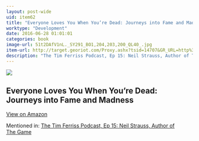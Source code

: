 ```yaml
---
layout: post-wide
uid: item62
title: "Everyone Loves You When You’re Dead: Journeys into Fame and Madness"
worktype: "Development"
date: 2016-06-28 01:01:01
categories: book
image-url: 51t2DAfV1nL._SY291_BO1,204,203,200_QL40_.jpg
item-url: http://target.georiot.com/Proxy.ashx?tsid=14707&GR_URL=http%3A%2F%2Fwww.amazon.com%2FEveryone-Loves-When-Youre-Dead%2Fdp%2F0061543675%2F
description: "The Tim Ferriss Podcast, Ep 15: Neil Strauss, Author of The Game"
---
```

<a href="http://target.georiot.com/Proxy.ashx?tsid=14707&GR_URL=http%3A%2F%2Fwww.amazon.com%2FEveryone-Loves-When-Youre-Dead%2Fdp%2F0061543675%2F" target="blank"><img src="../../../../img/thumbs/51t2DAfV1nL._SY291_BO1,204,203,200_QL40_.jpg" class="prod-img"></a>
<h2>Everyone Loves You When You’re Dead: Journeys into Fame and Madness</h2>
<p><a class="btn btn-primary" href="http://target.georiot.com/Proxy.ashx?tsid=14707&GR_URL=http%3A%2F%2Fwww.amazon.com%2FEveryone-Loves-When-Youre-Dead%2Fdp%2F0061543675%2F" target="blank">View on Amazon</a><p>
<p>Mentioned in: <a href="http://fourhourworkweek.com/2014/06/24/neil-strauss/" target="blank">The Tim Ferriss Podcast, Ep 15: Neil Strauss, Author of The Game</a></p>
